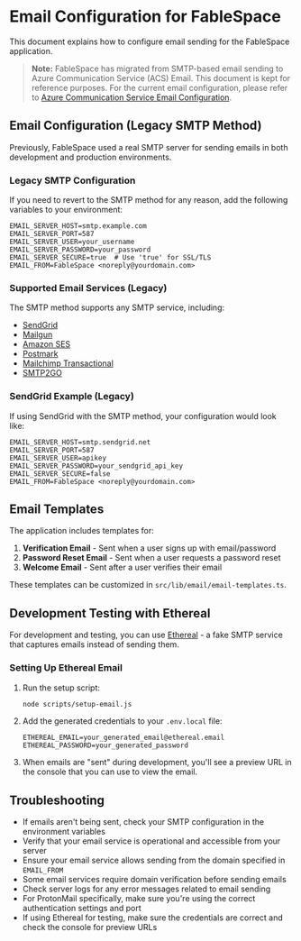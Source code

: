 # Email Configuration for FableSpace

This document explains how to configure email sending for the FableSpace application.

> **Note:** FableSpace has migrated from SMTP-based email sending to Azure Communication Service (ACS) Email. This document is kept for reference purposes. For the current email configuration, please refer to [Azure Communication Service Email Configuration](./azure-communication-service-email.md).

## Email Configuration (Legacy SMTP Method)

Previously, FableSpace used a real SMTP server for sending emails in both development and production environments.

### Legacy SMTP Configuration

If you need to revert to the SMTP method for any reason, add the following variables to your environment:

```
EMAIL_SERVER_HOST=smtp.example.com
EMAIL_SERVER_PORT=587
EMAIL_SERVER_USER=your_username
EMAIL_SERVER_PASSWORD=your_password
EMAIL_SERVER_SECURE=true  # Use 'true' for SSL/TLS
EMAIL_FROM=FableSpace <noreply@yourdomain.com>
```

### Supported Email Services (Legacy)

The SMTP method supports any SMTP service, including:

- [SendGrid](https://sendgrid.com/)
- [Mailgun](https://www.mailgun.com/)
- [Amazon SES](https://aws.amazon.com/ses/)
- [Postmark](https://postmarkapp.com/)
- [Mailchimp Transactional](https://mailchimp.com/features/transactional-email/)
- [SMTP2GO](https://www.smtp2go.com/)

### SendGrid Example (Legacy)

If using SendGrid with the SMTP method, your configuration would look like:

```
EMAIL_SERVER_HOST=smtp.sendgrid.net
EMAIL_SERVER_PORT=587
EMAIL_SERVER_USER=apikey
EMAIL_SERVER_PASSWORD=your_sendgrid_api_key
EMAIL_SERVER_SECURE=false
EMAIL_FROM=FableSpace <noreply@yourdomain.com>
```

## Email Templates

The application includes templates for:

1. **Verification Email** - Sent when a user signs up with email/password
2. **Password Reset Email** - Sent when a user requests a password reset
3. **Welcome Email** - Sent after a user verifies their email

These templates can be customized in `src/lib/email/email-templates.ts`.

## Development Testing with Ethereal

For development and testing, you can use [Ethereal](https://ethereal.email/) - a fake SMTP service that captures emails instead of sending them.

### Setting Up Ethereal Email

1. Run the setup script:
   ```bash
   node scripts/setup-email.js
   ```

2. Add the generated credentials to your `.env.local` file:
   ```
   ETHEREAL_EMAIL=your_generated_email@ethereal.email
   ETHEREAL_PASSWORD=your_generated_password
   ```

3. When emails are "sent" during development, you'll see a preview URL in the console that you can use to view the email.

## Troubleshooting

- If emails aren't being sent, check your SMTP configuration in the environment variables
- Verify that your email service is operational and accessible from your server
- Ensure your email service allows sending from the domain specified in `EMAIL_FROM`
- Some email services require domain verification before sending emails
- Check server logs for any error messages related to email sending
- For ProtonMail specifically, make sure you're using the correct authentication settings and port
- If using Ethereal for testing, make sure the credentials are correct and check the console for preview URLs
